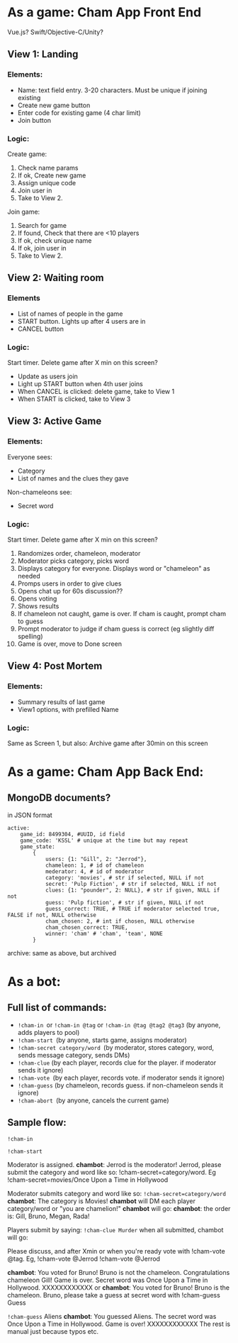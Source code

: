 # As a game: Cham App Front End

Vue.js? Swift/Objective-C/Unity?

## View 1: Landing

### Elements:

- Name: text field entry. 3-20 characters. Must be unique if joining existing
- Create new game button
- Enter code for existing game (4 char limit)
- Join button

### Logic: 

Create game:

1. Check name params
2. If ok, Create new game
3. Assign unique code
4. Join user in
5. Take to View 2.

Join game:

1. Search for game
2. If found, Check that there are <10 players
3. If ok, check unique name
4. If ok, join user in
5. Take to View 2.

## View 2: Waiting room

### Elements

- List of names of people in the game
- START button. Lights up after 4 users are in
- CANCEL button

### Logic: 

Start timer. Delete game after X min on this screen?

- Update as users join
- Light up START button when 4th user joins
- When CANCEL is clicked: delete game, take to View 1
- When START is clicked, take to View 3

## View 3: Active Game

### Elements:

Everyone sees:

- Category
- List of names and the clues they gave

Non-chameleons see: 

- Secret word

### Logic: 

Start timer. Delete game after X min on this screen?

1. Randomizes order, chameleon, moderator
2. Moderator picks category, picks word
3. Displays category for everyone. Displays word or "chameleon" as needed
4. Promps users in order to give clues
5. Opens chat up for 60s discussion??
6. Opens voting
7. Shows results
8. If chameleon not caught, game is over. If cham is caught, prompt cham to guess
9. Prompt moderator to judge if cham guess is correct (eg slightly diff spelling)
10. Game is over, move to Done screen


## View 4: Post Mortem

### Elements:

- Summary results of last game
- View1 options, with prefilled Name

### Logic: 

Same as Screen 1, but also:
Archive game after 30min on this screen

# As a game: Cham App Back End:

## MongoDB documents?
in JSON format

```
active:
    game_id: 8499304, #UUID, id field
    game_code: 'KSSL' # unique at the time but may repeat
    game_state:
        {
            users: {1: "Gill", 2: "Jerrod"},
            chameleon: 1, # id of chameleon
            mederator: 4, # id of moderator
            category: 'movies', # str if selected, NULL if not
            secret: 'Pulp Fiction', # str if selected, NULL if not
            clues: {1: "pounder", 2: NULL}, # str if given, NULL if not
            guess: 'Pulp fiction', # str if given, NULL if not
            guess_correct: TRUE, # TRUE if moderator selected true, FALSE if not, NULL otherwise
            cham_chosen: 2, # int if chosen, NULL otherwise
            cham_chosen_correct: TRUE, 
            winner: 'cham' # 'cham', 'team', NONE
        }
```

archive: same as above, but archived

# As a bot: 

## Full list of commands:
- `!cham-in `or `!cham-in @tag` or `!cham-in @tag @tag2 @tag3` (by anyone, adds players to pool)
- `!cham-start `(by anyone, starts game, assigns moderator)
- `!cham-secret category/word `(by moderator, stores category, word, sends message category, sends DMs)
- `!cham-clue` (by each player, records clue for the player. if moderator sends it ignore)
- `!cham-vote `(by each player, records vote. if moderator sends it ignore)
- `!cham-guess` (by chameleon, records guess. if non-chameleon sends it ignore)
- `!cham-abort `(by anyone, cancels the current game)

## Sample flow: 

`!cham-in`

`!cham-start`

Moderator is assigned.
**chambot**: Jerrod is the moderator! Jerrod, please submit the category and word like so: !cham-secret=category/word. Eg !cham-secret=movies/Once Upon a Time in Hollywood

Moderator submits category and word like so:
`!cham-secret=category/word`
**chambot**: The category is Movies!
**chambot** will DM each player category/word or "you are chamelion!"
**chambot** will go:
**chambot**: the order is: Gill, Bruno, Megan, Rada!

Players submit by saying:
`!cham-clue Murder`
when all submitted, chambot will go:

Please discuss, and after Xmin or when you're ready vote with !cham-vote @tag. Eg, !cham-vote @Jerrod
!cham-vote @Jerrod

**chambot**: You voted for Bruno! Bruno is not the chameleon. Congratulations chameleon Gill! Game is over. Secret word was Once Upon a Time in Hollywood. XXXXXXXXXXXX
or
**chambot**: You voted for Bruno! Bruno is the chameleon. Bruno, please take a guess at secret word with !cham-guess Guess

`!cham-guess` Aliens
**chambot**: You guessed Aliens. The secret word was Once Upon a Time in Hollywood. Game is over! XXXXXXXXXXXX
The rest is manual just because typos etc.